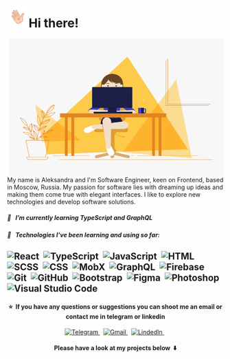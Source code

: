 <!-- Heading -->
<h1><img alt="GIF" src="./hand.gif" width="50">Hi there!</h1>

<!-- About me -->
<img align="right" alt="GIF" src="./code.gif" width="500" height="320" />

My name is Aleksandra and I'm Software Engineer, keen on Frontend, based in Moscow, Russia. My passion for software lies with dreaming up ideas and making them come true with elegant interfaces. I like to explore new technologies and develop software solutions. 

<h5>🌱 &nbsp I’m currently learning TypeScript and GraphQL</h5>
<h5>📌 &nbsp Technologies I've been learning and using so far:</h5>

![React](https://img.shields.io/badge/-React-05122A?style=flat&logo=React)&nbsp;
![TypeScript](https://img.shields.io/badge/-TypeScript-05122A?style=flat&logo=Typescript)&nbsp;
![JavaScript](https://img.shields.io/badge/-JavaScript-05122A?style=flat&logo=Javascript)&nbsp;
![HTML](https://img.shields.io/badge/-HTML-05122A?style=flat&logo=HTML5)&nbsp;
![SCSS](https://img.shields.io/badge/-SCSS-black?style=flat-square&logo=SASS)&nbsp;
![CSS](https://img.shields.io/badge/-CSS-05122A?style=flat&logo=CSS3&logoColor=1572B6)&nbsp;
![MobX](https://img.shields.io/badge/-MobX-05122A?style=flat&logo=MobX)&nbsp;
![GraphQL](https://img.shields.io/badge/-GraphQL-05122A?style=flat&logo=GraphQL)&nbsp;
![Firebase](https://img.shields.io/badge/-Firebase-black?style=flat-square&logo=Firebase)&nbsp;
![Git](https://img.shields.io/badge/-Git-black?style=flat-square&logo=Git)&nbsp;
![GitHub](https://img.shields.io/badge/-GitHub-black?style=flat-square&logo=Github)&nbsp;
![Bootstrap](https://img.shields.io/badge/-Bootstrap-05122A?style=flat&logo=Bootstrap&logoColor=563D7C)&nbsp;
![Figma](https://img.shields.io/badge/-Figma-05122A?style=flat&logo=Figma)&nbsp;
![Photoshop](https://img.shields.io/badge/-Photoshop-05122A?style=flat&logo=Adobe-photoshop)&nbsp;
![Visual Studio Code](https://img.shields.io/badge/-Visual%20Studio%20Code-05122A?style=flat&logo=Visual-studio-code&logoColor=007ACC)&nbsp;
--

<!-- Contacts -->
<h4 align="center">⭐️&nbsp If you have any questions or suggestions you can shoot me an email or contact me in telegram or linkedin</h4>

<p align="center">
  <a href="https://t.me/fromorningtonight" target="_blank">
    <picture>
      <source media="(prefers-color-scheme: dark)" srcset="https://img.shields.io/badge/telegram-2e3440.svg?&style=for-the-badge&logo=telegram">
      <source media="(prefers-color-scheme: light)"srcset="https://img.shields.io/badge/telegram-eceff4.svg?&style=for-the-badge&logo=telegram">
      <img alt="Telegram" src="https://img.shields.io/badge/telegram-eceff4.svg?&style=for-the-badge&logo=telegram">
    </picture>
  </a>&nbsp;
  <a href="mailto:alexandra.bakhcheva@gmail.com">
    <picture>
      <source media="(prefers-color-scheme: dark)" srcset="https://img.shields.io/badge/gmail-2e3440.svg?&style=for-the-badge&logo=gmail&logoColor=D14836">
      <source media="(prefers-color-scheme: light)"srcset="https://img.shields.io/badge/gmail-eceff4.svg?&style=for-the-badge&logo=gmail&logoColor=D14836">
      <img alt="Gmail" src="https://img.shields.io/badge/gmail-eceff4.svg?&style=for-the-badge&logo=gmail&logoColor=D14836">
    </picture>
  </a>&nbsp;
  <a href="https://www.linkedin.com/in/aleksandra-bakhcheva-44148676/" target="_blank">
    <picture>
      <source media="(prefers-color-scheme: dark)" srcset="https://img.shields.io/badge/linkedin-2e3440.svg?&style=for-the-badge&logo=linkedin&logoColor=0A66C2">
      <source media="(prefers-color-scheme: light)"srcset="https://img.shields.io/badge/linkedin-eceff4.svg?&style=for-the-badge&logo=linkedin&logoColor=0A66C2">
      <img alt="LindedIn" src="https://img.shields.io/badge/linkedin-eceff4.svg?&style=for-the-badge&logo=linkedin&logoColor=0A66C2">
    </picture>
  </a>&nbsp;
</p>

<h4 align="center">Please have a look at my projects below &nbsp⬇️</h4>
<!-- End -->
